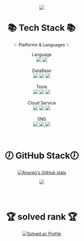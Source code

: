<div align=center>
<img src="https://capsule-render.vercel.app/api?type=waving&color=auto&height=200&section=header&text=MeSoft%20gitHub&fontSize=90" />
<h1>📚 Tech Stack 📚</h1>
	<div align=center>
	<p>✨ Platforms & Languages ✨</p>
	</div>
	Language<br>
	<img src="https://img.shields.io/badge/NET-CSharp-8A4182" />
	<img src="https://img.shields.io/badge/PHP-CORE-777BB4" />
	<br><br>
	DataBase<br>
	<img src="https://img.shields.io/badge/MySQL-4479A1?style=flat&logo=MySQL&logoColor=white" />
	<img src="https://img.shields.io/badge/MariaDB-003545?style=flat&logo=MariaDB&logoColor=white" />
	<img src="https://img.shields.io/badge/SQLite-003545?style=flat&logo=SQLite&logoColor=white" />
	<br><br>
	Tools<br>
	<img src="https://img.shields.io/badge/VSNET-2003~2019-5C2D91" />
	<img src="https://img.shields.io/badge/Visual%20Studio%20Code-007ACC?style=flat&logo=VisualStudioCode&logoColor=white" />
	<img src="https://img.shields.io/badge/GitHub-181717?style=flat&logo=GitHub&logoColor=white" />
	<br><br>
	Cloud Service<br>
	<img src="https://img.shields.io/badge/AWS-232F3E?style=flat&logo=AmazonAWS&logoColor=white" />
	<img src="https://img.shields.io/badge/AWS-EC2-FF9900" />
	<img src="https://img.shields.io/badge/AWS-RDS-527FFF" />
	<br><br>
	SNS<br>
	<a href="https://sailer.tistory.com">
		<img src="https://img.shields.io/badge/Blog-97979A?style=flat&logo=Tistory&logoColor=white" />
	</a>
	<a href="mailto:mesoftkor@gmail.com">
		<img src="https://img.shields.io/badge/GMail-EA4335?style=flat&logo=Gmail&logoColor=white" />
	</a>
	<a href="https://mesoftkor.notion.site/MeSoft-Kabyul-Kim-d288853754e34011b0fd81906980c119">
		<img src="https://img.shields.io/badge/Notion_portfolio-000000?style=flat&logo=Notion&logoColor=white" />
	</a>
	<br><br><br>
	


<h1>🕖 GitHub Stack🕖 </h1>

		
[![Anurag's GitHub stats](https://github-readme-stats.vercel.app/api?username=mesoftkor)](https://github.com/mesoftkor/github-readme-stats)
	

	
<img src="https://github-readme-stats.vercel.app/api/top-langs/?username=mesoftkor&hide=assembly&langs_count=8">



<br><br>
<h1>🏆 solved rank 🏆</h1>

[![Solved.ac Profile](http://mazassumnida.wtf/api/v2/generate_badge?boj=mesoftkor)](https://solved.ac/mesoftkor)
	
</div>

